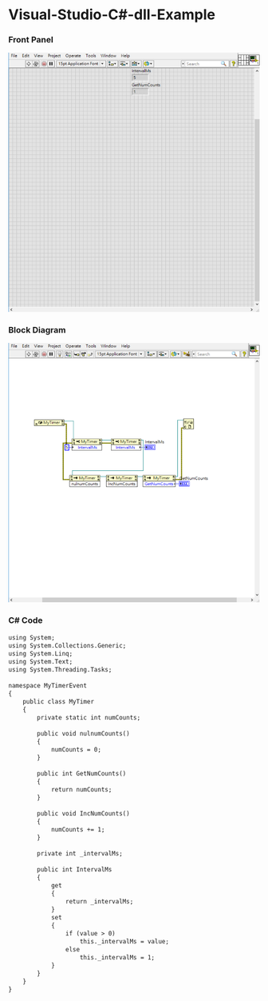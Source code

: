 # Visual-Studio-C#-dll-Example
### Front Panel
![Front Panel](https://github.com/Offliners/LabVIEW_projects/blob/master/Medium/Visual-Studio-C-Sharp-dll-Example/Visual-Studio-C-Sharp-dll-Example.vi%20Front%20Panel.png)

### Block Diagram
![Block Diagram](https://github.com/Offliners/LabVIEW_projects/blob/master/Medium/Visual-Studio-C-Sharp-dll-Example/Visual-Studio-C-Sharp-dll-Example.vi%20Block%20Diagram.png)

### C# Code
```Csharp
using System;
using System.Collections.Generic;
using System.Linq;
using System.Text;
using System.Threading.Tasks;

namespace MyTimerEvent
{
    public class MyTimer
    {
        private static int numCounts;

        public void nulnumCounts()
        {
            numCounts = 0;
        }

        public int GetNumCounts()
        {
            return numCounts;
        }

        public void IncNumCounts()
        {
            numCounts += 1;
        }

        private int _intervalMs;

        public int IntervalMs
        {
            get
            {
                return _intervalMs;
            }
            set
            {
                if (value > 0)
                    this._intervalMs = value;
                else
                    this._intervalMs = 1;
            }
        }
    }
}
```
